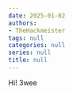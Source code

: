 ```yaml
---
date: 2025-01-02
authors:
- TheHackmeister
tags: null
categories: null
series: null
title: null
---
```


Hi! 3wee
